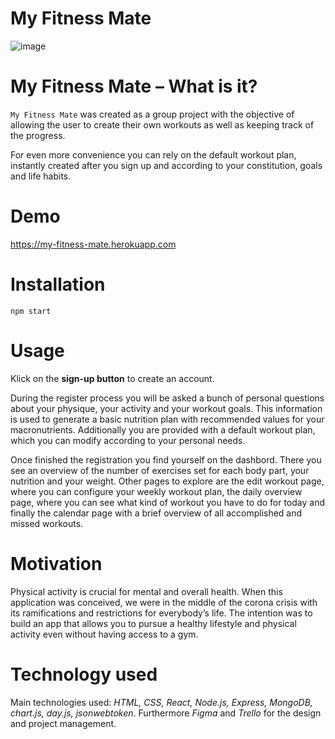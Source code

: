 # My Fitness Mate

![image](https://user-images.githubusercontent.com/58853799/145687533-257ccd27-c663-401b-8e82-69eaa4fe3f64.png)

# My Fitness Mate – What is it?

`My Fitness Mate` was created as a group project with the objective of allowing the user to create their own workouts as well as keeping track of the progress.

For even more convenience you can rely on the default workout plan, instantly created after you sign up and according to your constitution, goals and life habits.

# Demo

https://my-fitness-mate.herokuapp.com

# Installation
`npm start`

# Usage

Klick on the **sign-up button** to create an account.

During the register process you will be asked a bunch of personal questions about your physique, your activity and your workout goals. This information is used to generate a basic nutrition plan with recommended values for your macronutrients. Additionally you are provided with a default workout plan, which you can modify according to your personal needs. 

Once finished the registration you find yourself on the dashbord. There you see an overview of the number of exercises set for each body part, your nutrition and your weight. 
Other pages to explore are the edit workout page, where you can configure your weekly workout plan, the daily overview page, where you can see what kind of workout you have to do for today and finally the calendar page with a brief overview of all accomplished and missed workouts.

# Motivation

Physical activity is crucial for mental and overall health. When this application was conceived, we were in the middle of the corona crisis with its ramifications and restrictions for everybody’s life. The intention was to build an app that allows you to pursue a healthy lifestyle and physical activity even without having access to a gym.

# Technology used

Main technologies used: *HTML, CSS, React, Node.js, Express, MongoDB, chart.js, day.js, jsonwebtoken*. Furthermore *Figma* and *Trello* for the design and project management.
